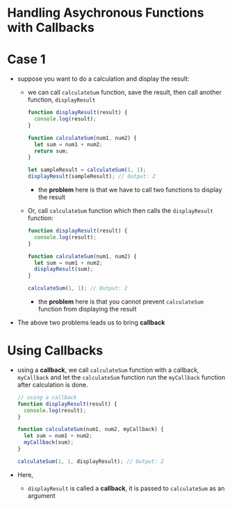 # Handling Asychronous Functions with Callbacks

# Case 1

- suppose you want to do a calculation and display the result:

  - we can call `calculateSum` function, save the result, then call another function, `displayResult`

    ```js
    function displayResult(result) {
      console.log(result);
    }

    function calculateSum(num1, num2) {
      let sum = num1 + num2;
      return sum;
    }

    let sampleResult = calculateSum(1, 1);
    displayResult(sampleResult); // Output: 2
    ```

    - the **problem** here is that we have to call two functions to display the result

  - Or, call `calculateSum` function which then calls the `displayResult` function:

    ```js
    function displayResult(result) {
      console.log(result);
    }

    function calculateSum(num1, num2) {
      let sum = num1 + num2;
      displayResult(sum);
    }

    calculateSum(1, 1); // Output: 2
    ```

    - the **problem** here is that you cannot prevent `calculateSum` function from displaying the result

- The above two problems leads us to bring **callback**

# Using Callbacks

- using a **callback**, we call `calculateSum` function with a callback, `myCallback` and let the `calculateSum` function run the `myCallback` function after calculation is done.

  ```js
  // using a callback
  function displayResult(result) {
    console.log(result);
  }

  function calculateSum(num1, num2, myCallback) {
    let sum = num1 + num2;
    myCallback(sum);
  }

  calculateSum(1, 1, displayResult); // Output: 2
  ```

- Here,
  - `displayResult` is called a **callback**, it is passed to `calculateSum` as an argument
